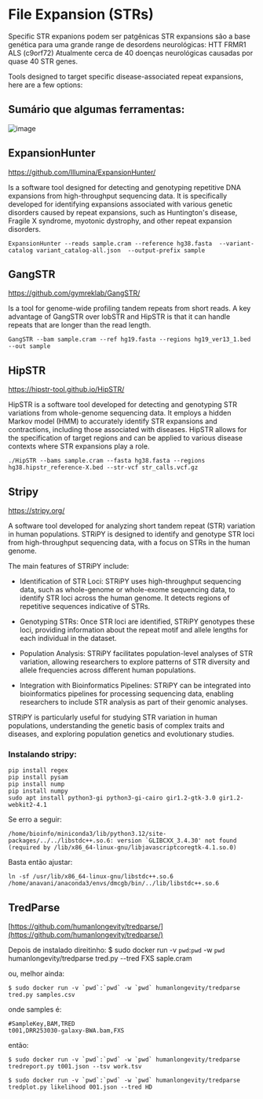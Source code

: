 # File Expansion (STRs)

Specific STR expanions podem ser patgênicas
STR expansions são a base genética para uma grande range de desordens neurológicas:
HTT
FRMR1
ALS (c9orf72)
Atualmente cerca de 40 doenças neurológicas causadas por quase 40 STR genes.



Tools designed to target specific disease-associated repeat expansions, here are a few options:

## Sumário que algumas ferramentas:

![image](https://github.com/vergani/BioInfo/assets/35334365/8a43286d-6dac-4264-9578-6f2d746e8041)



## ExpansionHunter

https://github.com/Illumina/ExpansionHunter/

Is a software tool designed for detecting and genotyping repetitive DNA expansions from high-throughput sequencing data. It is specifically developed for identifying expansions associated with various genetic disorders caused by repeat expansions, such as Huntington's disease, Fragile X syndrome, myotonic dystrophy, and other repeat expansion disorders.

    ExpansionHunter --reads sample.cram --reference hg38.fasta  --variant-catalog variant_catalog-all.json  --output-prefix sample
    
        
    
## GangSTR 

https://github.com/gymreklab/GangSTR/

Is a tool for genome-wide profiling tandem repeats from short reads. A key advantage of GangSTR over lobSTR and HipSTR is that it can handle repeats that are longer than the read length. 

    GangSTR --bam sample.cram --ref hg19.fasta --regions hg19_ver13_1.bed --out sample




## HipSTR

https://hipstr-tool.github.io/HipSTR/

HipSTR is a software tool developed for detecting and genotyping STR variations from whole-genome sequencing data. It employs a hidden Markov model (HMM) to accurately identify STR expansions and contractions, including those associated with diseases. HipSTR allows for the specification of target regions and can be applied to various disease contexts where STR expansions play a role.

    ./HipSTR --bams sample.cram --fasta hg38.fasta --regions hg38.hipstr_reference-X.bed --str-vcf str_calls.vcf.gz





## Stripy

https://stripy.org/

A software tool developed for analyzing short tandem repeat (STR) variation in human populations. STRiPY is designed to identify and genotype STR loci from high-throughput sequencing data, with a focus on STRs in the human genome.

The main features of STRiPY include:

- Identification of STR Loci: STRiPY uses high-throughput sequencing data, such as whole-genome or whole-exome sequencing data, to identify STR loci across the human genome. It detects regions of repetitive sequences indicative of STRs.

- Genotyping STRs: Once STR loci are identified, STRiPY genotypes these loci, providing information about the repeat motif and allele lengths for each individual in the dataset.

- Population Analysis: STRiPY facilitates population-level analyses of STR variation, allowing researchers to explore patterns of STR diversity and allele frequencies across different human populations.

- Integration with Bioinformatics Pipelines: STRiPY can be integrated into bioinformatics pipelines for processing sequencing data, enabling researchers to include STR analysis as part of their genomic analyses.

STRiPY is particularly useful for studying STR variation in human populations, understanding the genetic basis of complex traits and diseases, and exploring population genetics and evolutionary studies.

### Instalando stripy:

    pip install regex
    pip install pysam
    pip install nump
    pip install numpy
    sudo apt install python3-gi python3-gi-cairo gir1.2-gtk-3.0 gir1.2-webkit2-4.1

Se erro a seguir:

    /home/bioinfo/miniconda3/lib/python3.12/site-packages/../../libstdc++.so.6: version `GLIBCXX_3.4.30' not found (required by /lib/x86_64-linux-gnu/libjavascriptcoregtk-4.1.so.0)
    
Basta então ajustar:

    ln -sf /usr/lib/x86_64-linux-gnu/libstdc++.so.6 /home/anavani/anaconda3/envs/dmcgb/bin/../lib/libstdc++.so.6




## TredParse

[https://github.com/humanlongevity/tredparse/](https://github.com/humanlongevity/tredparse/)

Depois de instalado direitinho:
    $ sudo docker run -v `pwd`:`pwd` -w `pwd` humanlongevity/tredparse tred.py --tred FXS saple.cram

ou, melhor ainda:

    $ sudo docker run -v `pwd`:`pwd` -w `pwd` humanlongevity/tredparse tred.py samples.csv


onde samples é:

    #SampleKey,BAM,TRED
    t001,DRR253030-galaxy-BWA.bam,FXS

então:

    $ sudo docker run -v `pwd`:`pwd` -w `pwd` humanlongevity/tredparse tredreport.py t001.json --tsv work.tsv

    $ sudo docker run -v `pwd`:`pwd` -w `pwd` humanlongevity/tredparse tredplot.py likelihood 001.json --tred HD


